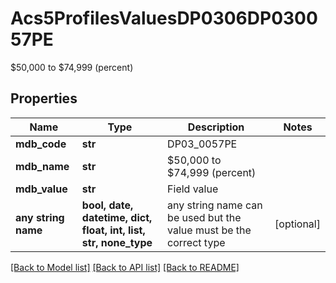 # Acs5ProfilesValuesDP0306DP030057PE

$50,000 to $74,999 (percent)

## Properties
Name | Type | Description | Notes
------------ | ------------- | ------------- | -------------
**mdb_code** | **str** | DP03_0057PE | 
**mdb_name** | **str** | $50,000 to $74,999 (percent) | 
**mdb_value** | **str** | Field value | 
**any string name** | **bool, date, datetime, dict, float, int, list, str, none_type** | any string name can be used but the value must be the correct type | [optional]

[[Back to Model list]](../README.md#documentation-for-models) [[Back to API list]](../README.md#documentation-for-api-endpoints) [[Back to README]](../README.md)


